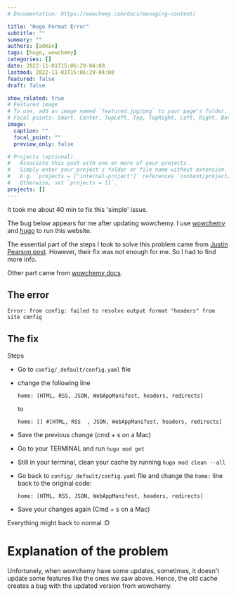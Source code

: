 ```yaml
---
# Documentation: https://wowchemy.com/docs/managing-content/

title: "Hugo Format Error"
subtitle: ""
summary: ""
authors: [admin]
tags: [hugo, wowchemy]
categories: []
date: 2022-11-01T15:06:29-04:00
lastmod: 2022-11-01T15:06:29-04:00
featured: false
draft: false

show_related: true
# Featured image
# To use, add an image named `featured.jpg/png` to your page's folder.
# Focal points: Smart, Center, TopLeft, Top, TopRight, Left, Right, BottomLeft, Bottom, BottomRight.
image:
  caption: ""
  focal_point: ""
  preview_only: false

# Projects (optional).
#   Associate this post with one or more of your projects.
#   Simply enter your project's folder or file name without extension.
#   E.g. `projects = ["internal-project"]` references `content/project/deep-learning/index.md`.
#   Otherwise, set `projects = []`.
projects: []
---
```


It took me about 40 min to fix this 'simple' issue. 

The bug below appears for me after updating wowchemy. I use [wowchemy](https://wowchemy.com/) and [hugo](https://gohugo.io/) to run this website.

The essential part of the steps I took to solve this problem came from [Justin Pearson post](https://user.it.uu.se/~justin/Hugo/post/hugo_module_fail/). However, their fix was not enough for me. So I had to find more info.

Other part came from [wowchemy docs](https://wowchemy.com/docs/hugo-tutorials/troubleshooting/#error-failed-to-resolve-output-format).

##  The error

`Error: from config: failed to resolve output format "headers" from
site config`

## The fix
Steps
- Go to `config/_default/config.yaml` file
- change the following line
  
     `home: [HTML, RSS, JSON, WebAppManifest, headers, redirects]`
      
    to

    `home: [] #[HTML, RSS  , JSON, WebAppManifest, headers, redirects]`
- Save the previous change (cmd + s on a Mac)
- Go to your TERMINAL and run `hugo mod get`
- Still in your terminal, clean your cache by running `hugo mod clean --all`
- Go back to `config/_default/config.yaml` file and change the `home:` line back to the original code:
    
     `home: [HTML, RSS, JSON, WebAppManifest, headers, redirects]`
- Save your changes again (Cmd + s on a Mac)
  

Everything might back to normal :D

# Explanation of the problem

Unfortunely, when wowchemy have some updates, sometimes, it doesn't update some features like the ones we saw above. Hence, the old cache creates a bug with the updated version from wowchemy. 
